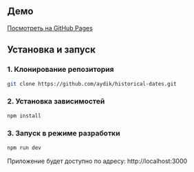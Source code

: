 ## Демо

[Посмотреть на GitHub Pages](https://aydik.github.io/historical-dates)

## Установка и запуск

### 1. Клонирование репозитория

```bash
git clone https://github.com/aydik/historical-dates.git
```

### 2. Установка зависимостей

```bash
npm install
```

### 3. Запуск в режиме разработки

```bash
npm run dev
```

Приложение будет доступно по адресу: http://localhost:3000